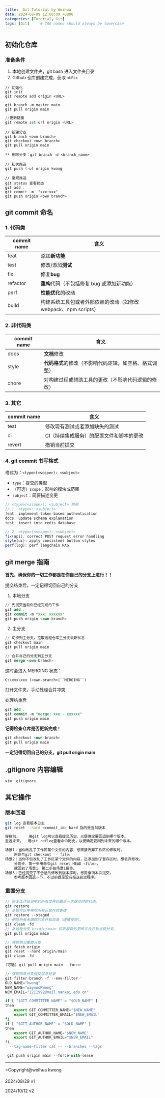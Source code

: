 ```yaml
---
title:  Git Tutorial by Weihua
date: 2024-08-09 12:00:00 +0800
categories: [Tutorial, Git]
tags: [Git]     # TAG names should always be lowercase
---
```

## 初始化仓库

### 准备条件

1. 本地创建文件夹，git bash 进入文件夹目录
2. Github 仓库创建完成，获取 `<URL>`

```Plaintext
// 初始化
git init
git remote add origin <URL>

git branch -m master main
git pull origin main
```

```Python
//更新链接
git remote set-url origin <URL>
```

```Plaintext
// 新建分支
git branch <own branch>
git checkout <own branch>
git pull origin main

** 删除分支：git branch -d <branch_name> 
```

```Plaintext
// 初次推送
git push (-u) origin kwong

// 常规推送
git status 查看状态
git add .
git commit -m  "xxx:xxx"
git push origin <own branch>
```

## git commit 命名

### 1. 代码类

| commit name | 含义                                                            |
| ----------- | --------------------------------------------------------------- |
| feat        | 添加**新功能**                                            |
| test        | 修改/添加**测试**                                         |
| fix         | 修复**bug**                                               |
| refactor    | **重构**代码（不包括修复 bug 或添加新功能）               |
| perf        | **性能优化**的改动                                        |
| build       | 构建系统工具包或者外部依赖的改动（如修改 webpack、npm scripts） |

### 2. 非代码类

| commit name | 含义                                                         |
| ----------- | ------------------------------------------------------------ |
| docs        | **文档**修改                                           |
| style       | **代码格式**的修改（不影响代码逻辑，如空格、格式调整） |
| chore       | 对构建过程或辅助工具的更改（不影响代码逻辑的修改）           |

### 3. 其它

| commit name | 含义                                     |
| ----------- | ---------------------------------------- |
| test        | 修改现有测试或者添加缺失的测试           |
| ci          | CI（持续集成服务）的配置文件和脚本的更改 |
| revert      | 撤销当前提交                             |

### 4. git commit 书写格式

格式为：`<type>(<scope>): <subject>`

* `type`：提交的类型
* （可选）`scope`：影响的模块或范围
* `subject`：简要描述变更

```JavaScript
// <type>(<scope>): <subject> 举例
// 1. <type>: <subject>
feat: implement token-based authentication
docs: update schema explanation
test: insert into redis database

// 2. <type>(<scope>): <subject>
fix(api): correct POST request error handling
style(ui): apply consistent button styles
perf(log): perf langchain RAG
```

## git merge 指南

**首先，确保你的一切工作都是在你自己的分支上进行！！**

提交结束后，一定记得切回自己的分支

1. 本地分支

```SQL
// 先提交当前你已经完成的工作
git add .
git commit -m "xxx: xxxxxx"
git push origin <own-branch>
```

2. 主分支

```SQL
// 切换到主分支，拉取远程仓库主分支最新状态
git checkout main
git pull origin main

// 合并自己的分支到主分支
git merge <own-branch>
```

这时会进入 MERGING 状态：

`C:\xxx\xxx (<own-branch>|``MERGING``)`

打开文件夹，手动处理合并冲突

处理结束后

```SQL
git add .
git commit -m "merge: xxx - xxxxxx"
git push origin main
```

**记得检查仓库是否更新完成！**

```SQL
git checkout <own-branch>
git pull origin main
```

**一定记得切回自己的分支，git pull origin main**

## .gitignore 内容编辑

```Plain
vim .gitignore
```

## 其它操作

### 版本回退

```Bash
git log 查看版本日志
git reset --hard <commit_id> hard 指的是当前版本

穿梭前，    用git log可以查看提交历史，以便确定要回退到哪个版本。
重返未来，  用git reflog查看命令历史，以便确定要回到未来的哪个版本。
```

```Bash
场景1：当你改乱了工作区某个文件的内容，想直接丢弃工作区的修改时，
    用命令git checkout -- file。
场景2：当你不但改乱了工作区某个文件的内容，还添加到了暂存区时，想丢弃修改，
    分两步，第一步用命令git reset HEAD <file>，
    就回到了场景1，第二步按场景1操作。
场景3：已经提交了不合适的修改到版本库时，想要撤销本次提交，
    参考版本回退一节，不过前提是没有推送到远程库。
```

### 重置分支

```JavaScript
// 恢复工作目录中的所有文件到最后一次提交时的状态。
git restore .
// 从暂存区中移除所有已暂存的更改
git restore --staged .
// 删除所有未跟踪的文件和目录（谨慎使用）。
git clean -fd
// 从远程分支 origin/main 拉取最新的更改并合并到当前分支。
git pull origin main
```

```JavaScript
// 强制情况重置分支
git fetch origin
git reset --hard origin/main
git clean -fd

(可选) git pull origin main --force
```

```JavaScript
// 强制修改分支提交信息记录
git filter-branch -f --env-filter '
OLD_NAME="kwong"
NEW_NAME="waywooKwong"
NEW_EMAIL="2211992@mail.nankai.edu.cn"

if [ "$GIT_COMMITTER_NAME" = "$OLD_NAME" ]
then
    export GIT_COMMITTER_NAME="$NEW_NAME"
    export GIT_COMMITTER_EMAIL="$NEW_EMAIL"
fi
if [ "$GIT_AUTHOR_NAME" = "$OLD_NAME" ]
then
    export GIT_AUTHOR_NAME="$NEW_NAME"
    export GIT_AUTHOR_EMAIL="$NEW_EMAIL"
fi
' --tag-name-filter cat -- --branches --tags

 git push origin main --force-with-lease
```

---

⭐️Copyright@weihua kwong

2024/08/29 v1

2024/10/12 v2
